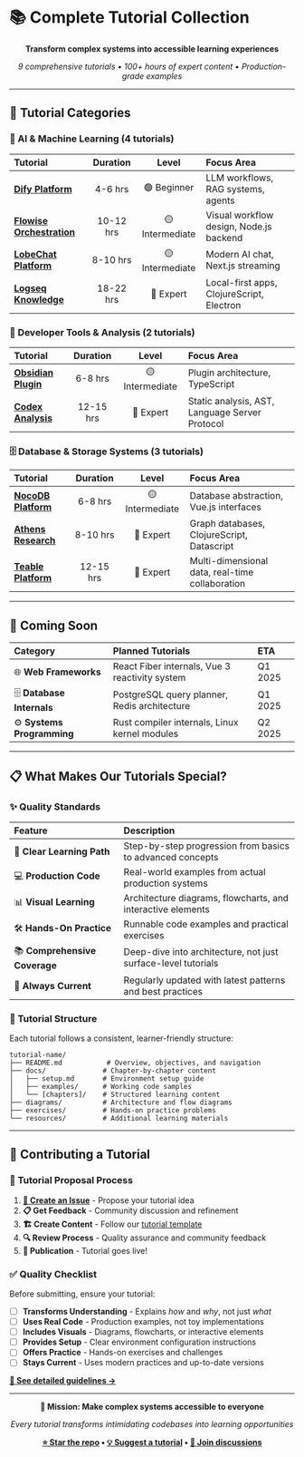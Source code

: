 # 📚 Complete Tutorial Collection

<div align="center">

**Transform complex systems into accessible learning experiences**

*9 comprehensive tutorials • 100+ hours of expert content • Production-grade examples*

</div>

---

## 🎯 Tutorial Categories

### 🤖 AI & Machine Learning (4 tutorials)

| Tutorial | Duration | Level | Focus Area |
|:---------|:--------:|:-----:|:-----------|
| **[Dify Platform](dify-platform-deep-dive/)** | 4-6 hrs | 🟢 Beginner | LLM workflows, RAG systems, agents |
| **[Flowise Orchestration](flowise-llm-orchestration/)** | 10-12 hrs | 🟡 Intermediate | Visual workflow design, Node.js backend |
| **[LobeChat Platform](lobechat-ai-platform/)** | 8-10 hrs | 🟡 Intermediate | Modern AI chat, Next.js streaming |
| **[Logseq Knowledge](logseq-knowledge-management/)** | 18-22 hrs | 🔴 Expert | Local-first apps, ClojureScript, Electron |

### 🔧 Developer Tools & Analysis (2 tutorials)

| Tutorial | Duration | Level | Focus Area |
|:---------|:--------:|:-----:|:-----------|
| **[Obsidian Plugin](obsidian-outliner-plugin/)** | 6-8 hrs | 🟡 Intermediate | Plugin architecture, TypeScript |
| **[Codex Analysis](codex-analysis-platform/)** | 12-15 hrs | 🔴 Expert | Static analysis, AST, Language Server Protocol |

### 🗄️ Database & Storage Systems (3 tutorials)

| Tutorial | Duration | Level | Focus Area |
|:---------|:--------:|:-----:|:-----------|
| **[NocoDB Platform](nocodb-database-platform/)** | 6-8 hrs | 🟡 Intermediate | Database abstraction, Vue.js interfaces |
| **[Athens Research](athens-research-knowledge-graph/)** | 8-10 hrs | 🔴 Expert | Graph databases, ClojureScript, Datascript |
| **[Teable Platform](teable-database-platform/)** | 12-15 hrs | 🔴 Expert | Multi-dimensional data, real-time collaboration |

---

## 🌟 Coming Soon

| Category | Planned Tutorials | ETA |
|:---------|:------------------|:----|
| 🌐 **Web Frameworks** | React Fiber internals, Vue 3 reactivity system | Q1 2025 |
| 🗄️ **Database Internals** | PostgreSQL query planner, Redis architecture | Q1 2025 |
| ⚙️ **Systems Programming** | Rust compiler internals, Linux kernel modules | Q2 2025 |

---

## 📋 What Makes Our Tutorials Special?

### ✨ Quality Standards

| Feature | Description |
|:--------|:------------|
| 🎯 **Clear Learning Path** | Step-by-step progression from basics to advanced concepts |
| 💻 **Production Code** | Real-world examples from actual production systems |
| 📊 **Visual Learning** | Architecture diagrams, flowcharts, and interactive elements |
| 🛠️ **Hands-On Practice** | Runnable code examples and practical exercises |
| 📚 **Comprehensive Coverage** | Deep-dive into architecture, not just surface-level tutorials |
| 🔄 **Always Current** | Regularly updated with latest patterns and best practices |

### 📁 Tutorial Structure

Each tutorial follows a consistent, learner-friendly structure:

```
tutorial-name/
├── README.md           # Overview, objectives, and navigation
├── docs/              # Chapter-by-chapter content
│   ├── setup.md       # Environment setup guide
│   ├── examples/      # Working code samples
│   └── [chapters]/    # Structured learning content
├── diagrams/          # Architecture and flow diagrams
├── exercises/         # Hands-on practice problems
└── resources/         # Additional learning materials
```

---

## 🚀 Contributing a Tutorial

### 🎯 Tutorial Proposal Process

1. **[📝 Create an Issue](https://github.com/johnxie/awesome-code-docs/issues/new?template=new-entry.md)** - Propose your tutorial idea
2. **📋 Get Feedback** - Community discussion and refinement
3. **🏗️ Create Content** - Follow our [tutorial template](../templates/tutorial-template.md)
4. **🔍 Review Process** - Quality assurance and community feedback
5. **🎉 Publication** - Tutorial goes live!

### ✅ Quality Checklist

Before submitting, ensure your tutorial:

- [ ] **Transforms Understanding** - Explains *how* and *why*, not just *what*
- [ ] **Uses Real Code** - Production examples, not toy implementations
- [ ] **Includes Visuals** - Diagrams, flowcharts, or interactive elements
- [ ] **Provides Setup** - Clear environment configuration instructions
- [ ] **Offers Practice** - Hands-on exercises and challenges
- [ ] **Stays Current** - Uses modern practices and up-to-date versions

**[📖 See detailed guidelines →](../CONTRIBUTING.md)**

---

<div align="center">

**🎯 Mission: Make complex systems accessible to everyone**

*Every tutorial transforms intimidating codebases into learning opportunities*

**[⭐ Star the repo](https://github.com/johnxie/awesome-code-docs) • [💡 Suggest a tutorial](https://github.com/johnxie/awesome-code-docs/issues) • [🤝 Join discussions](https://github.com/johnxie/awesome-code-docs/discussions)**

</div>
